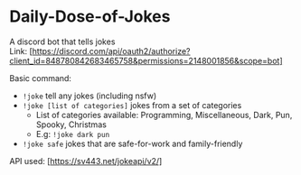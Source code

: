 # Daily-Dose-of-Jokes

A discord bot that tells jokes  
Link: [https://discord.com/api/oauth2/authorize?client_id=848780842683465758&permissions=2148001856&scope=bot]

Basic command:

- `!joke` tell any jokes (including nsfw)
- `!joke [list of categories]` jokes from a set of categories
  - List of categories available: Programming, Miscellaneous, Dark, Pun, Spooky, Christmas
  - E.g: `!joke dark pun`
- `!joke safe` jokes that are safe-for-work and family-friendly

API used: [https://sv443.net/jokeapi/v2/]
